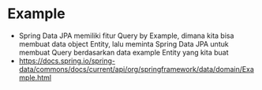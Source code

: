 # Example
* Spring Data JPA memiliki fitur Query by Example, dimana kita bisa membuat data object Entity, lalu meminta Spring Data JPA untuk membuat Query berdasarkan data example Entity yang kita buat
* https://docs.spring.io/spring-data/commons/docs/current/api/org/springframework/data/domain/Example.html 
